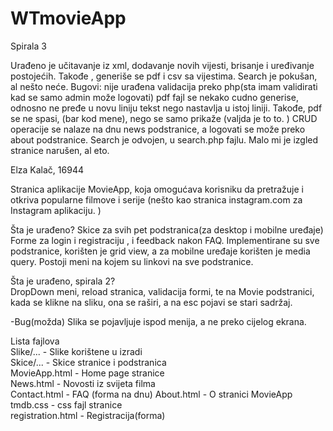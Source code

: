 # WTmovieApp

Spirala 3

Urađeno je učitavanje iz xml, dodavanje novih vijesti, brisanje i uređivanje postojećih. Takođe , generiše se pdf i csv sa vijestima. Search je pokušan, al nešto neće.
Bugovi: nije urađena validacija preko php(sta imam validirati kad se samo admin može logovati)
pdf fajl se nekako cudno generise, odnosno ne pređe u novu liniju tekst nego nastavlja u istoj liniji. Takođe, pdf se ne spasi, (bar kod mene), nego se samo prikaže (valjda je to to. ) 
CRUD operacije se nalaze na dnu news podstranice, a logovati se može preko about podstranice. Search je odvojen, u search.php fajlu. Malo mi je izgled stranice narušen, al eto. 

Elza Kalač, 16944

Stranica aplikacije MovieApp, koja omogućava korisniku da pretražuje i otkriva popularne filmove i serije (nešto kao stranica instagram.com za Instagram aplikaciju. )

Šta je urađeno?
Skice za svih pet podstranica(za desktop i mobilne uređaje)
Forme za login i registraciju , i feedback nakon FAQ. 
Implementirane su sve podstranice, korišten je grid view, a za mobilne uređaje korišten je media query. 
Postoji meni na kojem su linkovi na sve podstranice. 

Šta je urađeno, spirala 2?  
DropDown meni, reload stranica, validacija formi, te na Movie podstranici, kada se klikne na sliku, ona se raširi, a na esc pojavi se stari sadržaj. 

-Bug(možda)
Slika se pojavljuje ispod menija, a ne preko cijelog ekrana. 


Lista fajlova  
Slike/... - Slike korištene u izradi  
Skice/... - Skice stranice i podstranica  
MovieApp.html - Home page stranice  
News.html - Novosti iz svijeta filma  
Contact.html - FAQ (forma na dnu)
About.html - O stranici MovieApp  
tmdb.css - css fajl stranice     
registration.html - Registracija(forma)


